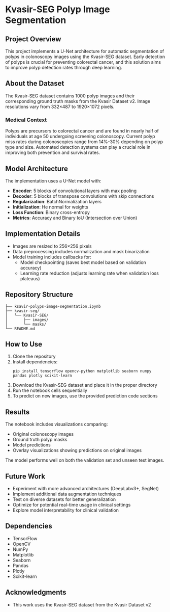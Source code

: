 # Kvasir-SEG Polyp Image Segmentation

## Project Overview
This project implements a U-Net architecture for automatic segmentation of polyps in colonoscopy images using the Kvasir-SEG dataset. Early detection of polyps is crucial for preventing colorectal cancer, and this solution aims to improve polyp detection rates through deep learning.

## About the Dataset
The Kvasir-SEG dataset contains 1000 polyp images and their corresponding ground truth masks from the Kvasir Dataset v2. Image resolutions vary from 332×487 to 1920×1072 pixels.

### Medical Context
Polyps are precursors to colorectal cancer and are found in nearly half of individuals at age 50 undergoing screening colonoscopy. Current polyp miss rates during colonoscopies range from 14%-30% depending on polyp type and size. Automated detection systems can play a crucial role in improving both prevention and survival rates.

## Model Architecture
The implementation uses a U-Net model with:
- **Encoder**: 5 blocks of convolutional layers with max pooling
- **Decoder**: 5 blocks of transpose convolutions with skip connections
- **Regularization**: BatchNormalization layers
- **Initialization**: He normal for weights
- **Loss Function**: Binary cross-entropy
- **Metrics**: Accuracy and Binary IoU (Intersection over Union)

## Implementation Details
- Images are resized to 256×256 pixels
- Data preprocessing includes normalization and mask binarization
- Model training includes callbacks for:
  - Model checkpointing (saves best model based on validation accuracy)
  - Learning rate reduction (adjusts learning rate when validation loss plateaus)

## Repository Structure
```
├── ksavir-polyps-image-segmentation.ipynb
├── kvasir-seg/
│   └── Kvasir-SEG/
│       ├── images/
│       └── masks/
└── README.md
```

## How to Use
1. Clone the repository
2. Install dependencies:
   ```
   pip install tensorflow opencv-python matplotlib seaborn numpy pandas plotly scikit-learn
   ```
3. Download the Kvasir-SEG dataset and place it in the proper directory
4. Run the notebook cells sequentially
5. To predict on new images, use the provided prediction code sections

## Results
The notebook includes visualizations comparing:
- Original colonoscopy images
- Ground truth polyp masks
- Model predictions
- Overlay visualizations showing predictions on original images

The model performs well on both the validation set and unseen test images.

## Future Work
- Experiment with more advanced architectures (DeepLabv3+, SegNet)
- Implement additional data augmentation techniques
- Test on diverse datasets for better generalization
- Optimize for potential real-time usage in clinical settings
- Explore model interpretability for clinical validation

## Dependencies
- TensorFlow
- OpenCV
- NumPy
- Matplotlib
- Seaborn
- Pandas
- Plotly
- Scikit-learn


## Acknowledgments
- This work uses the Kvasir-SEG dataset from the Kvasir Dataset v2
